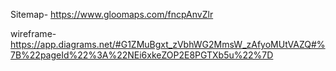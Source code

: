 Sitemap- https://www.gloomaps.com/fncpAnvZlr

wireframe- https://app.diagrams.net/#G1ZMuBgxt_zVbhWG2MmsW_zAfyoMUtVAZQ#%7B%22pageId%22%3A%22NEi6xkeZOP2E8PGTXb5u%22%7D






